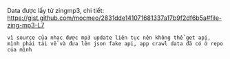 
Data được lấy từ zingmp3, chi tiết: https://gist.github.com/mocmeo/2831dde141071681337a17b9f2df6b5a#file-zing-mp3-L7

```
vì source của nhạc được mp3 update liên tục nên không thể get api, mình phải tải về và đưa lên json fake api, app crawl data đã có ở repo của mình
```
